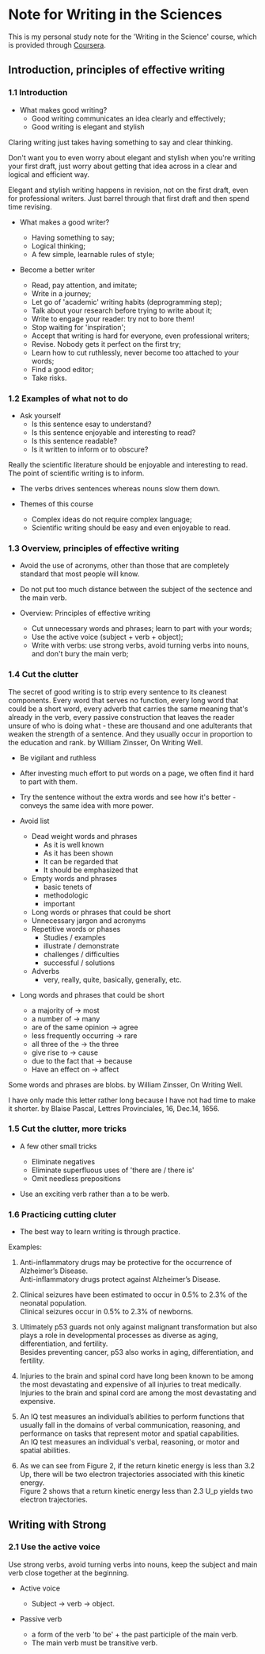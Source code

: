 # Note for Writing in the Sciences

This is my personal study note for the 'Writing in the Science' course, which is provided through [Coursera](https://www.coursera.org/learn/sciwrite).

## Introduction, principles of effective writing

### 1.1 Introduction

+ What makes good writing?
  + Good writing communicates an idea clearly and effectively;
  + Good writing is elegant and stylish

Claring writing just takes having something to say and clear thinking.

Don't want you to even worry about elegant and stylish when you're writing your first draft, just worry about getting that idea across in a clear and logical and efficient way.

Elegant and stylish writing happens in revision, not on the first draft, even for professional writers. Just barrel through that first draft and then spend time revising.

+ What makes a good writer?
  + Having something to say;
  + Logical thinking;
  + A few simple, learnable rules of style;

+ Become a better writer
  + Read, pay attention, and imitate;
  + Write in a journey;
  + Let go of 'academic' writing habits (deprogramming step);
  + Talk about your research before trying to write about it;
  + Write to engage your reader: try not to bore them!
  + Stop waiting for 'inspiration';
  + Accept that writing is hard for everyone, even professional writers;
  + Revise. Nobody gets it perfect on the first try;
  + Learn how to cut ruthlessly, never become too attached to your words;
  + Find a good editor;
  + Take risks.

### 1.2 Examples of what not to do

+ Ask yourself
  + Is this sentence esay to understand?
  + Is this sentence enjoyable and interesting to read?
  + Is this sentence readable?
  + Is it written to inform or to obscure?

Really the scientific literature should be enjoyable and interesting to read. The point of scientific writing is to inform.

+ The verbs drives sentences whereas nouns slow them down.

+ Themes of this course
  + Complex ideas do not require complex language;
  + Scientific writing should be easy and even enjoyable to read.

### 1.3 Overview, principles of effective writing

+ Avoid the use of acronyms, other than those that are completely standard that most people will know.

+ Do not put too much distance between the subject of the sectence and the main verb.

+ Overview: Principles of effective writing
  + Cut unnecessary words and phrases; learn to part with your words;
  + Use the active voice (subject + verb + object);
  + Write with verbs: use strong verbs, avoid turning verbs into nouns, and don't bury the main verb;

### 1.4 Cut the clutter

The secret of good writing is to strip every sentence to its cleanest components. Every word that serves no function, every long word that could be a short word, every adverb that carries the same meaning that's already in the verb, every passive construction that leaves the reader unsure of who is doing what - these are thousand and one adulterants that weaken the strength of a sentence. And they usually occur in proportion to the education and rank. by William Zinsser, On Writing Well.

+ Be vigilant and ruthless

+ After investing much effort to put words on a page, we often find it hard to part with them.

+ Try the sentence without the extra words and see how it's better - conveys the same idea with more power.

+ Avoid list
  + Dead weight words and phrases
    + As it is well known
    + As it has been shown
    + It can be regarded that
    + It should be emphasized that
  + Empty words and phrases
    + basic tenets of
    + methodologic
    + important
  + Long words or phrases that could be short
  + Unnecessary jargon and acronyms
  + Repetitive words or phases
    + Studies / examples
    + illustrate / demonstrate
    + challenges / difficulties
    + successful / solutions
  + Adverbs
    + very, really, quite, basically, generally, etc.

+ Long words and phrases that could be short
  + a majority of             → most
  + a number of               → many
  + are of the same opinion   → agree
  + less frequently occurring → rare
  + all three of the          → the three
  + give rise to              → cause
  + due to the fact that      → because
  + Have an effect on         → affect

Some words and phrases are blobs. by William Zinsser, On Writing Well.

I have only made this letter rather long because I have not had time to make it shorter. by Blaise Pascal, Lettres Provinciales, 16, Dec.14, 1656.

### 1.5 Cut the clutter, more tricks

+ A few other small tricks
  + Eliminate negatives
  + Eliminate superfluous uses of 'there are / there is'
  + Omit needless prepositions

+ Use an exciting verb rather than a to be werb.

### 1.6 Practicing cutting cluter

+ The best way to learn writing is through practice.

Examples:

1. Anti-inflammatory drugs may be protective for the occurrence of Alzheimer’s Disease.  
Anti-inflammatory drugs protect against Alzheimer’s Disease.

2. Clinical seizures have been estimated to occur in 0.5% to 2.3% of the neonatal population.  
Clinical seizures occur in 0.5% to 2.3% of newborns.

3. Ultimately p53 guards not only against malignant transformation but also plays a role in developmental processes as diverse as aging, differentiation, and fertility.  
Besides preventing cancer, p53 also works in aging, differentiation, and fertility.

4. Injuries to the brain and spinal cord have long been known to be among the most devastating and expensive of all injuries to treat medically.  
Injuries to the brain and spinal cord are among the most devastating and expensive.

5. An IQ test measures an individual’s abilities to perform functions that usually fall in the domains of verbal communication, reasoning, and performance on tasks that represent motor and spatial capabilities.  
An IQ test measures an individual's verbal, reasoning, or motor and spatial abilities.

6. As we can see from Figure 2, if the return kinetic energy is less than 3.2 Up, there will be two electron trajectories associated with this kinetic energy.  
Figure 2 shows that a return kinetic energy less than 2.3 U_p yields two electron trajectories.

## Writing with Strong

### 2.1 Use the active voice

Use strong verbs, avoid turning verbs into nouns, keep the subject and main verb close together at the beginning.

+ Active voice
  + Subject → verb → object.

+ Passive verb
  + a form of the verb 'to be' + the past participle of the main verb.
  + The main verb must be transitive verb.
